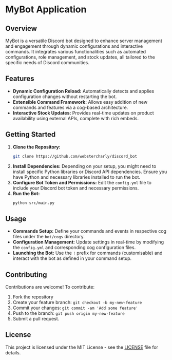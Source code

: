
# MyBot Application

## Overview
MyBot is a versatile Discord bot designed to enhance server management and engagement through dynamic configurations and interactive commands. It integrates various functionalities such as automated configurations, role management, and stock updates, all tailored to the specific needs of Discord communities.

## Features
- **Dynamic Configuration Reload:** Automatically detects and applies configuration changes without restarting the bot.
- **Extensible Command Framework:** Allows easy addition of new commands and features via a cog-based architecture.
- **Interactive Stock Updates:** Provides real-time updates on product availability using external APIs, complete with rich embeds.

## Getting Started
1. **Clone the Repository:**
   ```bash
   git clone https://github.com/webstercharly/discord_bot
   ```
2. **Install Dependencies:**
   Depending on your setup, you might need to install specific Python libraries or Discord API dependencies. Ensure you have Python and necessary libraries installed to run the bot.
3. **Configure Bot Token and Permissions:**
   Edit the `config.yml` file to include your Discord bot token and necessary permissions.
4. **Run the Bot:**
   ```bash
   python src/main.py
   ```

## Usage
- **Commands Setup:** Define your commands and events in respective cog files under the `bot/cogs` directory.
- **Configuration Management:** Update settings in real-time by modifying the `config.yml` and corresponding cog configuration files.
- **Launching the Bot:** Use the `!` prefix for commands (customisable) and interact with the bot as defined in your command setup.

## Contributing
Contributions are welcome! To contribute:
1. Fork the repository
2. Create your feature branch: `git checkout -b my-new-feature`
3. Commit your changes: `git commit -am 'Add some feature'`
4. Push to the branch: `git push origin my-new-feature`
5. Submit a pull request.

## License
This project is licensed under the MIT License - see the [LICENSE](LICENSE) file for details.
